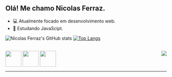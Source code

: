 ## Olá! Me chamo Nicolas Ferraz.


- 💻 Atualmente focado em desenvolvimento web.
- 📖 Estudando JavaScipt.
 
![Nicolas Ferraz's GitHub stats](https://github-readme-stats.vercel.app/api?username=nicolas-ferraz&show_icons=true&theme=radical)
[![Top Langs](https://github-readme-stats.vercel.app/api/top-langs/?username=nicolas-ferraz&layout=donut&theme=radical)](https://github.com/nicolas-ferraz/github-readme-stats)

<div style="display: inline_block"><br>
  <img align="center" weight="50" width="50" src="https://cdn.jsdelivr.net/gh/devicons/devicon@latest/icons/javascript/javascript-original.svg" />  
  <img align="center" weight="50" width="50" src="https://cdn.jsdelivr.net/gh/devicons/devicon@latest/icons/html5/html5-plain.svg" />  
  <img align="center" weight="50" width="50" src="https://cdn.jsdelivr.net/gh/devicons/devicon@latest/icons/css3/css3-plain.svg" />
  <img align="right" src="https://media.tenor.com/psQzFHIko4MAAAAM/study-anime.gif" />
  <hr>
</div>
